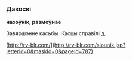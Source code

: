 ### Дакоскі
**назоўнік, размоўнае**

Завяршэнне касьбы. Касцы справілі д.

<a rel="author">[http://rv-blr.com/](http://rv-blr.com/slounik.jsp?letterId=0&maskId=0&pageId=787)</a>
